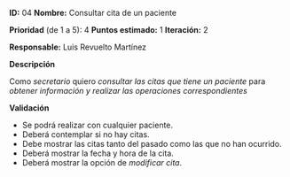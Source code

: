 **ID:** 04 **Nombre:** Consultar cita de un paciente

**Prioridad** (de 1 a 5): 4 **Puntos estimado:** 1 **Iteración:** 2

**Responsable:** Luis Revuelto Martínez

**Descripción**

Como *secretario* quiero *consultar las citas que tiene un paciente* para *obtener información y realizar las operaciones correspondientes*

**Validación**

- Se podrá realizar con cualquier paciente.
- Deberá contemplar si no hay citas.
- Debe mostrar las citas tanto del pasado como las que no  han ocurrido.
- Deberá mostrar la fecha y hora de la cita.
- Deberá mostrar la opción de *modificar cita*.
